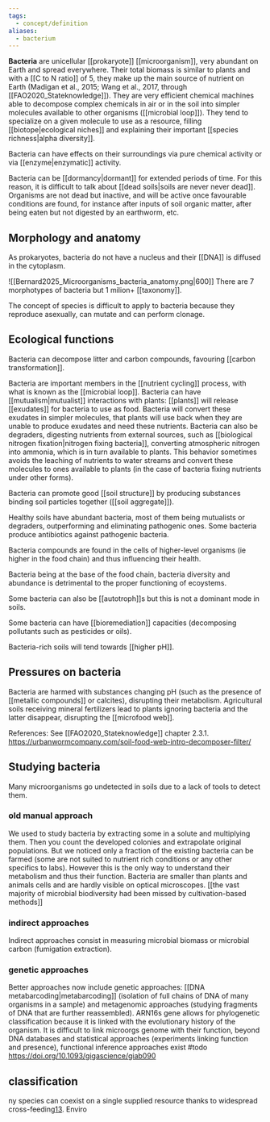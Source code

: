 ```yaml
---
tags:
  - concept/definition
aliases:
  - bacterium
---
```

**Bacteria** are unicellular [[prokaryote]] [[microorganism]], very abundant on Earth and spread everywhere. Their total biomass is similar to plants and with a [[C to N ratio]] of 5, they make up the main source of nutrient on Earth (Madigan et al., 2015; Wang et al., 2017, through [[FAO2020_Stateknowledge]]). 
They are very efficient chemical machines able to decompose complex chemicals in air or in the soil into simpler molecules available to other organisms ([[microbial loop]]). They tend to specialize on a given molecule to use as a resource, filling [[biotope|ecological niches]] and explaining their important [[species richness|alpha diversity]]. 

Bacteria can have effects on their surroundings via pure chemical activity or via [[enzyme|enzymatic]] activity.

Bacteria can be [[dormancy|dormant]] for extended periods of time. For this reason, it is difficult to talk about [[dead soils|soils are never never dead]]. Organisms are not dead but inactive, and will be active once favourable conditions are found, for instance after inputs of soil organic matter, after being eaten but not digested by an earthworm, etc.
## Morphology and anatomy
As prokaryotes, bacteria do not have a nucleus and their [[DNA]] is diffused in the cytoplasm.


![[Bernard2025_Microorganisms_bacteria_anatomy.png|600]]
There are 7 morphotypes of bacteria but 1 milion+ [[taxonomy]].

The concept of species is difficult to apply to bacteria because they reproduce asexually, can mutate and can perform clonage.
## Ecological functions
Bacteria can decompose litter and carbon compounds, favouring [[carbon transformation]].

Bacteria are important members in the [[nutrient cycling]] process, with what is known as the [[microbial loop]]. Bacteria can have [[mutualism|mutualist]] interactions with plants: [[plants]] will release [[exudates]] for bacteria to use as food. Bacteria will convert these exudates in simpler molecules, that plants will use back when they are unable to produce exudates and need these nutrients. 
Bacteria can also be degraders, digesting nutrients from external sources, such as [[biological nitrogen fixation|nitrogen fixing bacteria]], converting atmospheric nitrogen into ammonia, which is in turn available to plants.
This behavior sometimes avoids the leaching of nutrients to water streams and convert these molecules to ones available to plants (in the case of bacteria fixing nutrients under other forms).

Bacteria can promote good [[soil structure]] by producing substances binding soil particles together ([[soil aggregate]]).

Healthy soils have abundant bacteria, most of them being mutualists or degraders, outperforming and eliminating pathogenic ones. Some bacteria produce antibiotics against pathogenic bacteria.

Bacteria compounds are found in the cells of higher-level organisms (ie higher in the food chain) and thus influencing their health.

Bacteria being at the base of the food chain, bacteria diversity and abundance is detrimental to the proper functioning of ecoystems.

Some bacteria can also be [[autotroph]]s but this is not a dominant mode in soils.

Some bacteria can have [[bioremediation]] capacities (decomposing pollutants such as pesticides or oils).

Bacteria-rich soils will tend towards [[higher pH]].

## Pressures on bacteria
Bacteria are harmed with substances changing pH (such as the presence of [[metallic compounds]] or calcites), disrupting their metabolism.
Agricultural soils receiving mineral fertilizers lead to plants ignoring bacteria and the latter disappear, disrupting the [[microfood web]].

References:
See [[FAO2020_Stateknowledge]] chapter 2.3.1.
https://urbanwormcompany.com/soil-food-web-intro-decomposer-filter/

## Studying bacteria
Many microorganisms go undetected in soils due to a lack of tools to detect them.
### old manual approach
We used to study bacteria by extracting some in a solute and multiplying them. Then you count the developed colonies and extrapolate original populations. But we noticed only a fraction of the existing bacteria can be farmed (some are not suited to nutrient rich conditions or any other specifics to labs). However this is the only way to understand their metabolism and thus their function.
Bacteria are smaller than plants and animals cells and are hardly visible on optical microscopes.
[[the vast majority of microbial biodiversity had been missed by cultivation-based methods]]
### indirect approaches
Indirect approaches consist in measuring microbial biomass or microbial carbon (fumigation extraction).
### genetic approaches
Better approaches now include genetic approaches: [[DNA metabarcoding|metabarcoding]] (isolation of full chains of DNA of many organisms in a sample) and metagenomic approaches (studying fragments of DNA that are further reassembled).
ARN16s gene allows for phylogenetic classification because it is linked with the evolutionary history of the organism.
It is difficult to link microorgs genome with their function, beyond DNA databases and statistical approaches (experiments linking function and presence), functional inference approaches exist #todo  https://doi.org/10.1093/gigascience/giab090
## classification
ny species can coexist on a single supplied resource thanks to widespread cross-feeding[13](https://www.nature.com/articles/s41467-020-18529-y#ref-CR13 "Goldford, J. E. et al. Emergent simplicity in microbial community assembly. Science 361, 469–474 (2018)."). Enviro